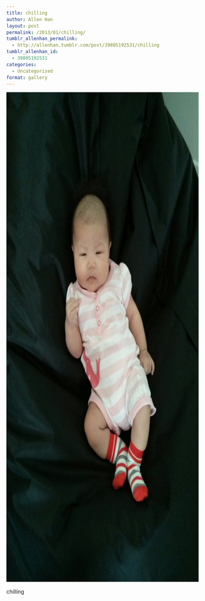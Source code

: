```yaml
---
title: chilling
author: Allen Han
layout: post
permalink: /2013/01/chilling/
tumblr_allenhan_permalink:
  - http://allenhan.tumblr.com/post/39805192531/chilling
tumblr_allenhan_id:
  - 39805192531
categories:
  - Uncategorized
format: gallery
---
```

[<img class="alignnone size-full wp-image-435" alt="tumblr_mg6r9ccXWm1qzkacto1_" src="/images/uploads/2013/03/tumblr_mg6r9ccXWm1qzkacto1_.jpg" width="960" height="1280" />][1]

chilling

 [1]: /images/uploads/2013/03/tumblr_mg6r9ccXWm1qzkacto1_.jpg
